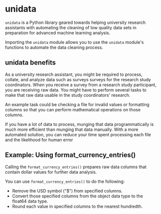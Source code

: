 # unidata

`unidata` is a Python library geared towards helping university research assistants with automating the cleaning of low quality data sets in preparation for advanced machine learning analysis.

Importing the `unidata` module allows you to use the `unidata` module's functions to automate the data cleaning process. 

## unidata benefits

As a university research assistant, you might be required to process, collate, and analyze data such as surveys surveys for the
research study coordinators. When you receive a survey from a research study participant, you are receiving
raw data. You might have to perform several tasks to make that raw data usable in the study coordinators'
research. 

An example task could be checking a file for invalid values or formatting columns so that you can
perform mathematical operations on those columns.

If you have a lot of data to process, munging that data programmatically is much more efficient than munging
that data manually. With a more automated solution, you can reduce your time spent processing each file and
the likelihood for human error

## Example: Using format_currency_entries()
Calling the `format_currency_entries()` prepares raw data columns that contain dollar values for further
data analysis.

You can use `format_currency_entries()` to do the following:
  + Remove the USD symbol ("$") from specified columns.
  + Convert those specified columns from the object data type to the float64 data type.
  + Round each value in specified columns to the nearest hundredth.
